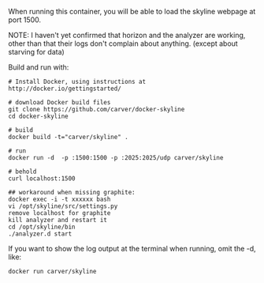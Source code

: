 When running this container, you will be able to load the skyline webpage at port 1500.

NOTE: I haven't yet confirmed that horizon and the analyzer are working, other than that their logs don't complain about anything.  (except about starving for data)

Build and run with:

    # Install Docker, using instructions at http://docker.io/gettingstarted/
    
    # download Docker build files
    git clone https://github.com/carver/docker-skyline
    cd docker-skyline
    
    # build
    docker build -t="carver/skyline" .
    
    # run
    docker run -d  -p :1500:1500 -p :2025:2025/udp carver/skyline
    
    # behold
    curl localhost:1500

    ## workaround when missing graphite:
    docker exec -i -t xxxxxx bash
    vi /opt/skyline/src/settings.py
    remove localhost for graphite
    kill analyzer and restart it
    cd /opt/skyline/bin
    ./analyzer.d start

If you want to show the log output at the terminal when running, omit the -d, like:

    docker run carver/skyline

